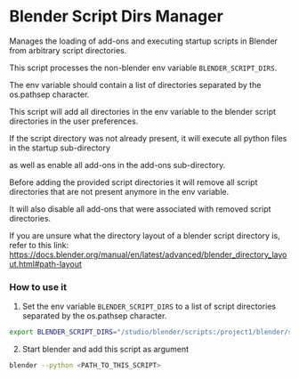 
# Blender Script Dirs Manager

Manages the loading of add-ons and executing startup scripts in Blender from arbitrary script directories.


This script processes the non-blender env variable `BLENDER_SCRIPT_DIRS`.

The env variable should contain a list of directories separated by the os.pathsep character.

This script will add all directories in the env variable to the blender script directories in the user preferences.

If the script directory was not already present, it will execute all python files in the startup sub-directory

as well as enable all add-ons in the add-ons sub-directory.

Before adding the provided script directories it will remove all script directories that are not present anymore in the env variable.

It will also disable all add-ons that were associated with removed script directories.

If you are unsure what the directory layout of a blender script directory is, refer to this link:
https://docs.blender.org/manual/en/latest/advanced/blender_directory_layout.html#path-layout


### How to use it

01. Set the env variable `BLENDER_SCRIPT_DIRS` to a list of script directories separated by the os.pathsep character.

```bash
export BLENDER_SCRIPT_DIRS="/studio/blender/scripts:/project1/blender/scripts"
```

02. Start blender and add this script as argument


```bash
blender --python <PATH_TO_THIS_SCRIPT>
```

